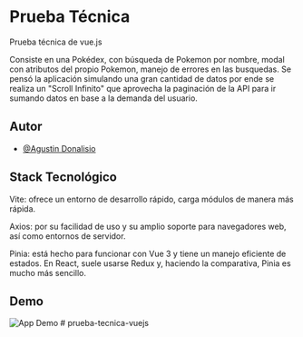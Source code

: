 # Prueba Técnica

Prueba técnica de vue.js

Consiste en una Pokédex, con búsqueda de Pokemon por nombre, modal con atributos del propio Pokemon, manejo de errores en las busquedas. Se pensó la aplicación simulando una gran cantidad de datos por ende se realiza un "Scroll Infinito" que aprovecha la paginación de la API para ir sumando datos en base a la demanda del usuario.

## Autor

- [@Agustin Donalisio](https://www.github.com/dazxon)

## Stack Tecnológico

Vite: ofrece un entorno de desarrollo rápido, carga módulos de manera más rápida.

Axios: por su facilidad de uso y su amplio soporte para navegadores web, así como entornos de servidor.

Pinia: está hecho para funcionar con Vue 3 y tiene un manejo eficiente de estados. En React, suele usarse Redux y, haciendo la comparativa, Pinia es mucho más sencillo.

## Demo

![App Demo](https://media.giphy.com/media/v1.Y2lkPTc5MGI3NjExaXJyc3d3Nnc0eDl6OWV1dGxwaWY4bGQ3bDBoOXlya3hmbzB4a3UydyZlcD12MV9pbnRlcm5hbF9naWZfYnlfaWQmY3Q9Zw/pY9QbcRYdbPMyVw3Bd/giphy.gif)
#   p r u e b a - t e c n i c a - v u e j s  
 